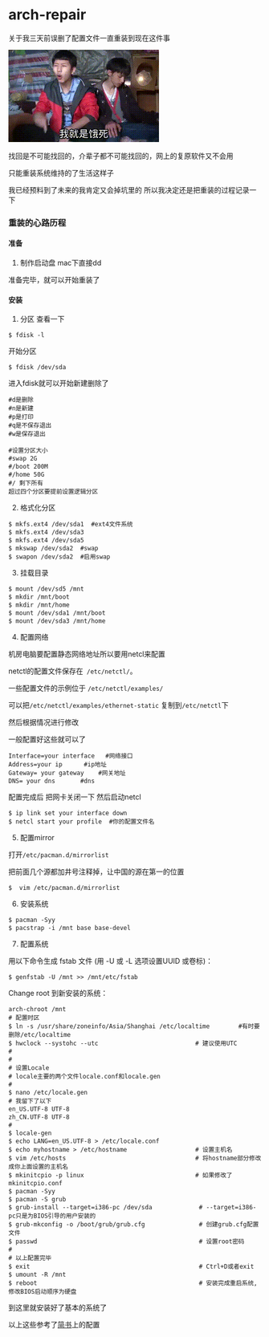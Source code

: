 # arch-repair

关于我三天前误删了配置文件一直重装到现在这件事



![](https://github.com/j3N0/arch-repair/blob/master/img/53b0316247a9a45b975cb011a43df452.gif)



找回是不可能找回的，介辈子都不可能找回的，网上的复原软件又不会用

只能重装系统维持的了生活这样子

我已经预料到了未来的我肯定又会掉坑里的
所以我决定还是把重装的过程记录一下

### 重装的心路历程
#### 准备
1. 制作启动盘
mac下直接dd

准备完毕，就可以开始重装了
#### 安装
1. 分区
查看一下
```
$ fdisk -l
```
开始分区
```
$ fdisk /dev/sda
```
进入fdisk就可以开始新建删除了
```
#d是删除
#n是新建
#p是打印
#q是不保存退出
#w是保存退出

#设置分区大小
#swap 2G
#/boot 200M
#/home 50G
#/ 剩下所有
超过四个分区要提前设置逻辑分区
```
2.  格式化分区
```
$ mkfs.ext4 /dev/sda1  #ext4文件系统
$ mkfs.ext4 /dev/sda3
$ mkfs.ext4 /dev/sda5
$ mkswap /dev/sda2  #swap
$ swapon /dev/sda2  #启用swap
```
3. 挂载目录
```
$ mount /dev/sd5 /mnt
$ mkdir /mnt/boot
$ mkdir /mnt/home
$ mount /dev/sda1 /mnt/boot
$ mount /dev/sda3 /mnt/home
```
4. 配置网络

机房电脑要配置静态网络地址所以要用netcl来配置

netctl的配置文件保存在` /etc/netctl/`。

一些配置文件的示例位于 `/etc/netctl/examples/`

可以把`/etc/netctl/examples/ethernet-static` 复制到`/etc/netctl`下

然后根据情况进行修改

一般配置好这些就可以了
```
Interface=your interface   #网络接口
Address=your ip      #ip地址
Gateway= your gateway    #网关地址
DNS= your dns       #dns
```
配置完成后 把网卡关闭一下 然后启动netcl
```
$ ip link set your interface down
$ netcl start your profile  #你的配置文件名
```
5. 配置mirror

打开`/etc/pacman.d/mirrorlist`

把前面几个源都加井号注释掉，让中国的源在第一的位置
```
$  vim /etc/pacman.d/mirrorlist
```
6. 安装系统
```
$ pacman -Syy        
$ pacstrap -i /mnt base base-devel        
```
7. 配置系统

用以下命令生成 fstab 文件 (用 -U 或 -L 选项设置UUID 或卷标)：
```
$ genfstab -U /mnt >> /mnt/etc/fstab
```

Change root 到新安装的系统：
```
arch-chroot /mnt
# 配置时区
$ ln -s /usr/share/zoneinfo/Asia/Shanghai /etc/localtime        #有时要删除/etc/localtime
$ hwclock --systohc --utc                           # 建议使用UTC
#
#
# 设置Locale
# locale主要的两个文件locale.conf和locale.gen
# 
$ nano /etc/locale.gen
# 我留下了以下
en_US.UTF-8 UTF-8
zh_CN.UTF-8 UTF-8
#
$ locale-gen
$ echo LANG=en_US.UTF-8 > /etc/locale.conf
$ echo myhostname > /etc/hostname                   # 设置主机名
$ vim /etc/hosts                                    # 将hostname部分修改成你上面设置的主机名
$ mkinitcpio -p linux                               # 如果修改了mkinitcpio.conf
$ pacman -Syy
$ pacman -S grub
$ grub-install --target=i386-pc /dev/sda             # --target=i386-pc只是为BIOS引导的用户安装的
$ grub-mkconfig -o /boot/grub/grub.cfg               # 创建grub.cfg配置文件
$ passwd                                             # 设置root密码
#
# 以上配置完毕
$ exit                                               # Ctrl+D或者exit
$ umount -R /mnt
$ reboot                                             # 安装完成重启系统,修改BIOS启动顺序为硬盘
```
到这里就安装好了基本的系统了

以上这些参考了[简书](https://www.jianshu.com/p/5ab11ed63c1c)上的配置

